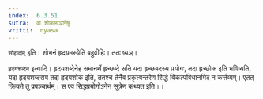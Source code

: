 ```yaml
---
index:  6.3.51
sutra:  वा शोकष्यञ्रोगेषु
vritti:  nyasa
---
```


`सौहार्द्यम्` इति। शोभनं हृदयमस्येति बहुव्रीहिः। ततः ष्यञ्।

`हृदयशब्देन` इत्यादि। हृदयशब्देनेह समानर्थे हृच्छब्दे सति यदा हृच्छबदस्य प्रयोगः, तदा हृच्छोक इति भविष्यति, यदा हृदयशब्दसय तदा हृदयशोक इति, ततश्च तेनैव प्रकृत्यन्तरेण सिद्धे विकल्पविधानमिदं न कर्त्तव्यम्। एतत् क्रियते तु प्रपञ्चार्थम्। स एव सिद्धप्रयोगोऽनेन सूत्रेण कथ्यत इति।।

